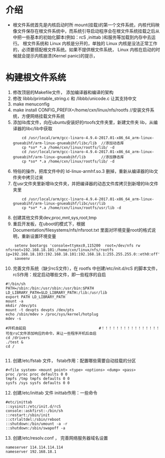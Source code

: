


# 介绍
* 根文件系统首先是内核启动时所 mount(挂载)的第一个文件系统，内核代码映像文件保存在根文件系统中，而系统引导启动程序会在根文件系统挂载之后从中把一些基本的初始化脚本(例如：rcS ,inittab )和服务等加载到内存中去运行。 根文件系统和 Linux 内核是分开的，单独的 Linux 内核是没法正常工作的，必须要搭配根文件系统。如果不提供根文件系统， Linux 内核在启动的时候就会提示内核崩溃(Kernel panic)的提示，

# 构建根文件系统
1. 修改顶层的Makefile文件， 添加编译器和编译的架构
2. 修改 libbb/printable_string.c 和 /libbb/unicode.c 让其支持中文
3. make menuconfig
4. make install CONFIG_PREFIX=/home/cxn/linux/nfs/rootfs  //安装文件系统，方便网络挂载文件系统
5. 添加lib库文件，向在ubuntu安装好的rtoofs文件夹里，新建文件夹 lib，从编译器的libc/lib中获取
    ```
        cd /usr/local/arm/gcc-linaro-4.9.4-2017.01-x86_64_arm-linux-gnueabihf/arm-linux-gnueabihf/libc/lib  //添加动态库
        cp *so* *.a /home/cxn/linux/rootfs/lib/ -d
        cd /usr/local/arm/gcc-linaro-4.9.4-2017.01-x86_64_arm-linux-gnueabihf/arm-linux-gnueabihf/lib       //添加静态库
        cp *so* *.a /home/cxn/linux/rootfs/lib/ -d
    ```
6. 特俗的操作，把库文件中的 ld-linux-armhf.so.3 删掉，重新从编译器的lib文件夹中拷贝过来
7. 在usr文件夹里新增lib文件夹，并把编译器的动态文件库拷贝到新增的lib文件夹里
    ```
        cd /usr/local/arm/gcc-linaro-4.9.4-2017.01-x86_64_arm-linux-gnueabihf/arm-linux-gnueabihf/libc/usr/lib
        cp *so* *.a /home/cxn/linux/rootfs/usr/lib -d
    ```
8. 创建其他文件夹dev,proc,mnt,sys,root,tmp
9. 重启开发板，在uboot的模式下，根据 Documentation/filesystems/nfs/nfsroot.txt  里面对环境变量root的格式说明，重新设置环境变量
``` 千万别忘记 rw ，不然挂载的文件系统只读
    setenv bootargs 'console=ttymxc0,115200  root=/dev/nfs rw nfsroot=192.168.18.101:/home/cxn/linux/nfs/rootfs ip=192.168.18.103:192.168.18.101:192.168.18.1:255.255.255.0::eth0:off'
    saveenv
```
10. 完善文件系统（缺少rcS文件），在 rootfs 中创建/etc/init.d/rcS 的脚本文件，   rcS作用：规定启动哪些文件，即一些程序的自启
```
#!/bin/sh
PATH=/sbin:/bin:/usr/sbin:/usr/bin:$PATH
LD_LIBRARY_PATH=$LD_LIBRARY_PATH:/lib:/usr/lib
export PATH LD_LIBRARY_PATH
mount -a
mkdir /dev/pts
mount -t devpts devpts /dev/pts
echo /sbin/mdev > /proc/sys/kernel/hotplug
mdev -s

#开机自起启                                 #！！！！！！！！！！！！！！！！可在rsC文件添加响应的命令，来让一些程序开机后自启
cd /drivers
./test &
cd /


```
11. 创建/etc/fstab 文件，      fstab作用：配置哪些需要自动挂载的分区
```
#<file system> <mount point> <type> <options> <dump> <pass>
proc /proc proc defaults 0 0
tmpfs /tmp tmpfs defaults 0 0
sysfs /sys sysfs defaults 0 0
```
12. 创建/etc/inittab 文件     inittab作用：一些命令
```
#etc/inittab
::sysinit:/etc/init.d/rcS
console::askfirst:-/bin/sh
::restart:/sbin/init
::ctrlaltdel:/sbin/reboot
::shutdown:/bin/umount -a -r
::shutdown:/sbin/swapoff -a
```

13. 创建/etc/resolv.conf ， 完善网络服务器域名设置
```
nameserver 114.114.114.114
nameserver 192.168.18.1
```











